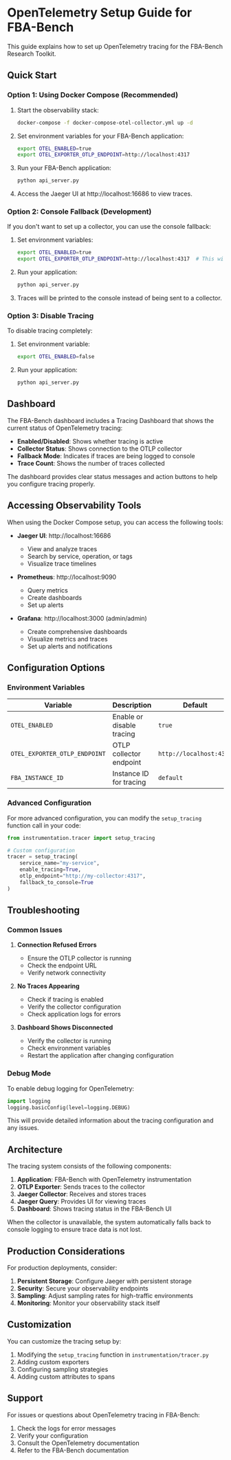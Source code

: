 # OpenTelemetry Setup Guide for FBA-Bench

This guide explains how to set up OpenTelemetry tracing for the FBA-Bench Research Toolkit.

## Quick Start

### Option 1: Using Docker Compose (Recommended)

1. Start the observability stack:
   ```bash
   docker-compose -f docker-compose-otel-collector.yml up -d
   ```

2. Set environment variables for your FBA-Bench application:
   ```bash
   export OTEL_ENABLED=true
   export OTEL_EXPORTER_OTLP_ENDPOINT=http://localhost:4317
   ```

3. Run your FBA-Bench application:
   ```bash
   python api_server.py
   ```

4. Access the Jaeger UI at http://localhost:16686 to view traces.

### Option 2: Console Fallback (Development)

If you don't want to set up a collector, you can use the console fallback:

1. Set environment variables:
   ```bash
   export OTEL_ENABLED=true
   export OTEL_EXPORTER_OTLP_ENDPOINT=http://localhost:4317  # This will fail and trigger fallback
   ```

2. Run your application:
   ```bash
   python api_server.py
   ```

3. Traces will be printed to the console instead of being sent to a collector.

### Option 3: Disable Tracing

To disable tracing completely:

1. Set environment variable:
   ```bash
   export OTEL_ENABLED=false
   ```

2. Run your application:
   ```bash
   python api_server.py
   ```

## Dashboard

The FBA-Bench dashboard includes a Tracing Dashboard that shows the current status of OpenTelemetry tracing:

- **Enabled/Disabled**: Shows whether tracing is active
- **Collector Status**: Shows connection to the OTLP collector
- **Fallback Mode**: Indicates if traces are being logged to console
- **Trace Count**: Shows the number of traces collected

The dashboard provides clear status messages and action buttons to help you configure tracing properly.

## Accessing Observability Tools

When using the Docker Compose setup, you can access the following tools:

- **Jaeger UI**: http://localhost:16686
  - View and analyze traces
  - Search by service, operation, or tags
  - Visualize trace timelines

- **Prometheus**: http://localhost:9090
  - Query metrics
  - Create dashboards
  - Set up alerts

- **Grafana**: http://localhost:3000 (admin/admin)
  - Create comprehensive dashboards
  - Visualize metrics and traces
  - Set up alerts and notifications

## Configuration Options

### Environment Variables

| Variable | Description | Default |
|----------|-------------|---------|
| `OTEL_ENABLED` | Enable or disable tracing | `true` |
| `OTEL_EXPORTER_OTLP_ENDPOINT` | OTLP collector endpoint | `http://localhost:4317` |
| `FBA_INSTANCE_ID` | Instance ID for tracing | `default` |

### Advanced Configuration

For more advanced configuration, you can modify the `setup_tracing` function call in your code:

```python
from instrumentation.tracer import setup_tracing

# Custom configuration
tracer = setup_tracing(
    service_name="my-service",
    enable_tracing=True,
    otlp_endpoint="http://my-collector:4317",
    fallback_to_console=True
)
```

## Troubleshooting

### Common Issues

1. **Connection Refused Errors**
   - Ensure the OTLP collector is running
   - Check the endpoint URL
   - Verify network connectivity

2. **No Traces Appearing**
   - Check if tracing is enabled
   - Verify the collector configuration
   - Check application logs for errors

3. **Dashboard Shows Disconnected**
   - Verify the collector is running
   - Check environment variables
   - Restart the application after changing configuration

### Debug Mode

To enable debug logging for OpenTelemetry:

```python
import logging
logging.basicConfig(level=logging.DEBUG)
```

This will provide detailed information about the tracing configuration and any issues.

## Architecture

The tracing system consists of the following components:

1. **Application**: FBA-Bench with OpenTelemetry instrumentation
2. **OTLP Exporter**: Sends traces to the collector
3. **Jaeger Collector**: Receives and stores traces
4. **Jaeger Query**: Provides UI for viewing traces
5. **Dashboard**: Shows tracing status in the FBA-Bench UI

When the collector is unavailable, the system automatically falls back to console logging to ensure trace data is not lost.

## Production Considerations

For production deployments, consider:

1. **Persistent Storage**: Configure Jaeger with persistent storage
2. **Security**: Secure your observability endpoints
3. **Sampling**: Adjust sampling rates for high-traffic environments
4. **Monitoring**: Monitor your observability stack itself

## Customization

You can customize the tracing setup by:

1. Modifying the `setup_tracing` function in `instrumentation/tracer.py`
2. Adding custom exporters
3. Configuring sampling strategies
4. Adding custom attributes to spans

## Support

For issues or questions about OpenTelemetry tracing in FBA-Bench:

1. Check the logs for error messages
2. Verify your configuration
3. Consult the OpenTelemetry documentation
4. Refer to the FBA-Bench documentation